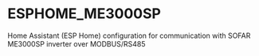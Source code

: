 # ESPHOME_ME3000SP
Home Assistant (ESP Home) configuration for communication with SOFAR ME3000SP inverter over MODBUS/RS485
